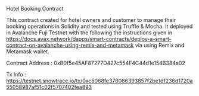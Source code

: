 Hotel Booking Contract

This contract created for hotel owners and customer to manage their booking operations in Solidity and tested using Truffle & Mocha. It deployed in Avalanche Fuji Testnet with the following the instructions given in https://docs.avax.network/dapps/smart-contracts/deploy-a-smart-contract-on-avalanche-using-remix-and-metamask via using Remix and Metamask wallet.

Contract Address : 0xB0f5e45AF87277D427c554F4C44d1e154B384a02

Tx Info : https://testnet.snowtrace.io/tx/0xc5068fe378086393857f2be1df236d1720a55058987af51c02f5707402fea893
